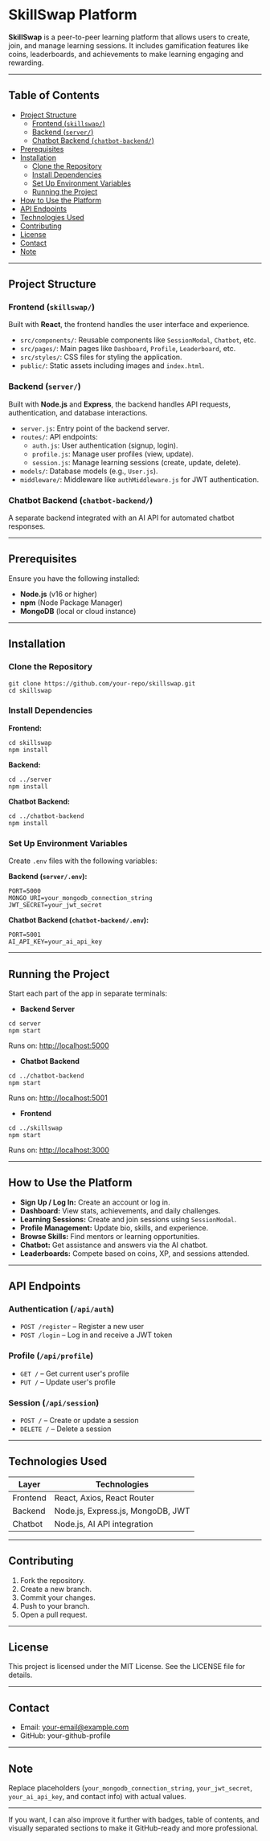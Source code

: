 # SkillSwap Platform

**SkillSwap** is a peer-to-peer learning platform that allows users to create, join, and manage learning sessions. It includes gamification features like coins, leaderboards, and achievements to make learning engaging and rewarding.

---

## Table of Contents

- [Project Structure](#project-structure)
  - [Frontend (`skillswap/`)](#frontend-skillsswap)
  - [Backend (`server/`)](#backend-server)
  - [Chatbot Backend (`chatbot-backend/`)](#chatbot-backend-chatbot-backend)
- [Prerequisites](#prerequisites)
- [Installation](#installation)
  - [Clone the Repository](#clone-the-repository)
  - [Install Dependencies](#install-dependencies)
  - [Set Up Environment Variables](#set-up-environment-variables)
  - [Running the Project](#running-the-project)
- [How to Use the Platform](#how-to-use-the-platform)
- [API Endpoints](#api-endpoints)
- [Technologies Used](#technologies-used)
- [Contributing](#contributing)
- [License](#license)
- [Contact](#contact)
- [Note](#note)

---

## Project Structure

### Frontend (`skillswap/`)

Built with **React**, the frontend handles the user interface and experience.

- `src/components/`: Reusable components like `SessionModal`, `Chatbot`, etc.  
- `src/pages/`: Main pages like `Dashboard`, `Profile`, `Leaderboard`, etc.  
- `src/styles/`: CSS files for styling the application.  
- `public/`: Static assets including images and `index.html`.  

### Backend (`server/`)

Built with **Node.js** and **Express**, the backend handles API requests, authentication, and database interactions.

- `server.js`: Entry point of the backend server.  
- `routes/`: API endpoints:
  - `auth.js`: User authentication (signup, login).  
  - `profile.js`: Manage user profiles (view, update).  
  - `session.js`: Manage learning sessions (create, update, delete).  
- `models/`: Database models (e.g., `User.js`).  
- `middleware/`: Middleware like `authMiddleware.js` for JWT authentication.  

### Chatbot Backend (`chatbot-backend/`)

A separate backend integrated with an AI API for automated chatbot responses.

---

## Prerequisites

Ensure you have the following installed:

- **Node.js** (v16 or higher)  
- **npm** (Node Package Manager)  
- **MongoDB** (local or cloud instance)  

---

## Installation

### Clone the Repository

```
git clone https://github.com/your-repo/skillswap.git
cd skillswap
```

### Install Dependencies

**Frontend:**

```
cd skillswap
npm install
```

**Backend:**

```
cd ../server
npm install
```

**Chatbot Backend:**

```
cd ../chatbot-backend
npm install
```

### Set Up Environment Variables

Create `.env` files with the following variables:

**Backend (`server/.env`):**

```
PORT=5000
MONGO_URI=your_mongodb_connection_string
JWT_SECRET=your_jwt_secret
```

**Chatbot Backend (`chatbot-backend/.env`):**

```
PORT=5001
AI_API_KEY=your_ai_api_key
```

---

## Running the Project

Start each part of the app in separate terminals:

- **Backend Server**

```
cd server
npm start
```

Runs on: [http://localhost:5000](http://localhost:5000)

- **Chatbot Backend**

```
cd ../chatbot-backend
npm start
```

Runs on: [http://localhost:5001](http://localhost:5001)

- **Frontend**

```
cd ../skillswap
npm start
```

Runs on: [http://localhost:3000](http://localhost:3000)

---

## How to Use the Platform

- **Sign Up / Log In:** Create an account or log in.
- **Dashboard:** View stats, achievements, and daily challenges.
- **Learning Sessions:** Create and join sessions using `SessionModal`.
- **Profile Management:** Update bio, skills, and experience.
- **Browse Skills:** Find mentors or learning opportunities.
- **Chatbot:** Get assistance and answers via the AI chatbot.
- **Leaderboards:** Compete based on coins, XP, and sessions attended.

---

## API Endpoints

### Authentication (`/api/auth`)

- `POST /register` – Register a new user
- `POST /login` – Log in and receive a JWT token

### Profile (`/api/profile`)

- `GET /` – Get current user's profile
- `PUT /` – Update user's profile

### Session (`/api/session`)

- `POST /` – Create or update a session
- `DELETE /` – Delete a session

---

## Technologies Used

| Layer         | Technologies                      |
|---------------|---------------------------------|
| Frontend      | React, Axios, React Router       |
| Backend       | Node.js, Express.js, MongoDB, JWT|
| Chatbot       | Node.js, AI API integration      |

---

## Contributing

1. Fork the repository.  
2. Create a new branch.  
3. Commit your changes.  
4. Push to your branch.  
5. Open a pull request.

---

## License

This project is licensed under the MIT License. See the LICENSE file for details.

---

## Contact

- Email: your-email@example.com  
- GitHub: your-github-profile

---

## Note

Replace placeholders (`your_mongodb_connection_string`, `your_jwt_secret`, `your_ai_api_key`, and contact info) with actual values.

---

If you want, I can also improve it further with badges, table of contents, and visually separated sections to make it GitHub-ready and more professional.
```
